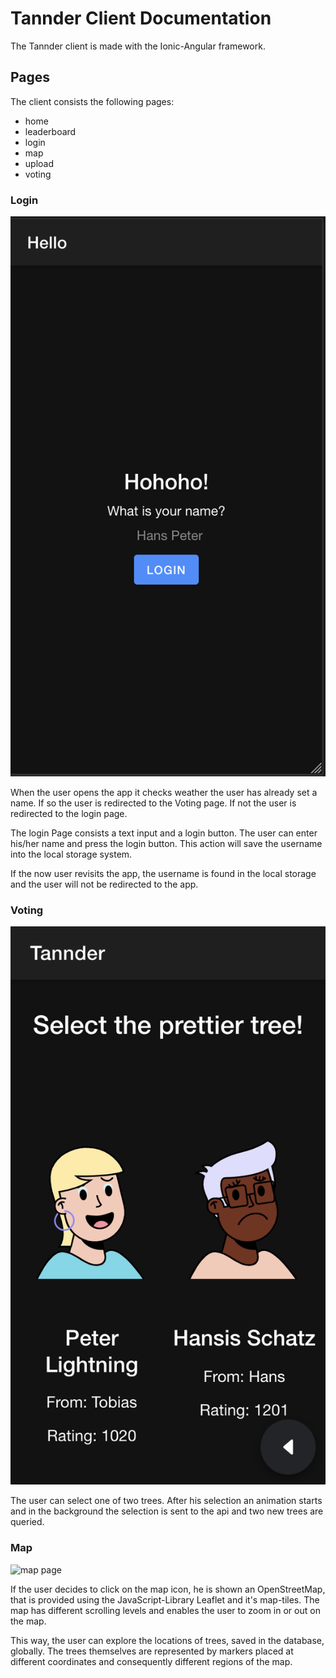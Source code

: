 # Tannder Client Documentation

The Tannder client is made with the Ionic-Angular framework.

## Pages

The client consists the following pages:

- home
- leaderboard
- login
- map
- upload
- voting

### Login

![login page](./client/login.png "Login Page")

When the user opens the app it checks weather the user has already set a name. If so the user is redirected to the Voting page. If not the user is redirected to the login page.

The login Page consists a text input and a login button. The user can enter his/her name and press the login button. This action will save the username into the local storage system.

If the now user revisits the app, the username is found in the local storage and the user will not be redirected to the app.

### Voting

![voting page](./client/voting.png "Voting Page")

The user can select one of two trees. After his selection an animation starts and in the background the selection is sent to the api and two new trees are queried.

### Map

![map page](./client/map.png "Map Page")

If the user decides to click on the map icon, he is shown an OpenStreetMap, that is provided using the JavaScript-Library Leaflet and it's map-tiles. The map has different scrolling levels and enables the user to zoom in or out on the map.

This way, the user can explore the locations of trees, saved in the database, globally. The trees themselves are represented by markers placed at different coordinates and consequently different regions of the map.
